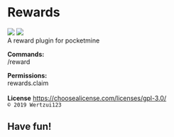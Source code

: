 # Rewards
<a href="https://poggit.pmmp.io/p/Rewards"><img src="https://poggit.pmmp.io/shield.state/Rewards"></a>
<a href="https://poggit.pmmp.io/p/Rewards"><img src="https://poggit.pmmp.io/shield.api/Rewards"></a>
<br>A reward plugin for pocketmine

<b>Commands:</b>
<br>/reward

<b>Permissions:</b>
<br>rewards.claim
<br>
<br><b>License</b>
https://choosealicense.com/licenses/gpl-3.0/
<br><code>© 2019 Wertzui123</code>
<h2>Have fun!</h2>
